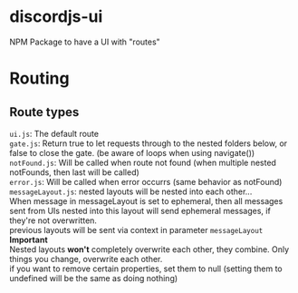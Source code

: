# discordjs-ui
NPM Package to have a UI with "routes"


# Routing


## Route types
`ui.js`: The default route  
`gate.js`: Return true to let requests through to the nested folders below, or false to close the gate. (be aware of loops when using navigate())  
`notFound.js`: Will be called when route not found (when multiple nested notFounds, then last will be called)  
`error.js`: Will be called when error occurrs (same behavior as notFound)  
`messageLayout.js`: nested layouts will be nested into each other...  
When message in messageLayout is set to ephemeral, then all messages sent from UIs nested into this layout will send ephemeral messages, if they're not overwritten.  
previous layouts will be sent via context in parameter `messageLayout`  
**Important**  
Nested layouts **won't** completely overwrite each other, they combine. Only things you change, overwrite each other.  
if you want to remove certain properties, set them to null (setting them to undefined will be the same as doing nothing)



